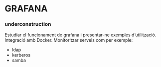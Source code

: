 # GRAFANA
### underconstruction

Estudiar el funcionament de grafana i presentar-ne exemples d’utilització. Integració amb Docker. Monitoritzar serveis com per exemple:

* ldap
* kerberos
* samba
